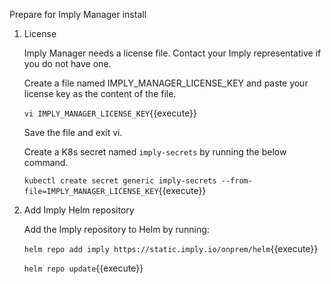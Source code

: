 Prepare for Imply Manager install

1. License  

    Imply Manager needs a license file. Contact your Imply representative if you do not have one.
        
    Create a file named IMPLY_MANAGER_LICENSE_KEY and paste your license key as the content of the file.
    
    `vi IMPLY_MANAGER_LICENSE_KEY`{{execute}}
    
    Save the file and exit vi.
    
    Create a K8s secret named `imply-secrets` by running the below command.
    
    `kubectl create secret generic imply-secrets --from-file=IMPLY_MANAGER_LICENSE_KEY`{{execute}}
    
2. Add Imply Helm repository

    Add the Imply repository to Helm by running:

    `helm repo add imply https://static.imply.io/onprem/helm`{{execute}}
    
    `helm repo update`{{execute}}